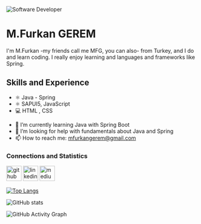 ![Software Developer](https://yt3.ggpht.com/uwp6dGJl-Osax8drrozn_I1QDHrSubFp95EpQvT4Lruen3ooi8QTmcaFsOCIF7zp4936AdkuzAs=w2120)

# M.Furkan GEREM
I'm M.Furkan -my friends call me MFG, you can also- from Turkey, and I do and learn coding. I really enjoy learning and languages and frameworks like Spring.

## Skills and Experience
* ⚛ Java - Spring
* ⚛ SAPUI5, JavaScript
* 💻  HTML , CSS

- 🌱 I’m currently learning Java with Spring Boot
- 🤔 I’m looking for help with fundamentals about Java and Spring
- 📫 How to reach me: mfurkangerem@gmail.com

### Connections and Statistics 

[<img src='https://cdn.jsdelivr.net/npm/simple-icons@3.0.1/icons/github.svg' alt='github' height='40'>](https://github.com/furkangerem)  [<img src='https://cdn.jsdelivr.net/npm/simple-icons@3.0.1/icons/linkedin.svg' alt='linkedin' height='40'>](https://www.linkedin.com/in/furkangerem/)  [<img src='https://cdn.jsdelivr.net/npm/simple-icons@3.0.1/icons/medium.svg' alt='medium' height='40'>](https://medium.com/@mfurkangerem)  

[![Top Langs](https://github-readme-stats.vercel.app/api/top-langs/?username=furkangerem)](https://github.com/anuraghazra/github-readme-stats)

![GitHub stats](https://github-readme-stats.vercel.app/api?username=furkangerem&show_icons=true)  

![GitHub Activity Graph](https://activity-graph.herokuapp.com/graph?username=furkangerem)  

